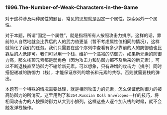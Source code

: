 ### 1996.The-Number-of-Weak-Characters-in-the-Game

对于这种涉及两种属性的题目，常见的思想就是固定一个属性，探索另外一个属性。

对于本题，所谓“固定一个属性”，就是指将所有人按照攻击力排序。这样的话，靠前的人自然地就会比靠后的人的武力值更低（暂不考虑属性值相同的情况），这样就简化了我们的任务。我们只需要在这个序列中查看有多少靠前的人的防御值也比靠后的人低即可。我们可以用一个栈，维护一个递减的防御力。如果新元素的防御力高，那么栈顶元素都是弱角色（因为攻击力和防御力都不及后来的新元素），可以不断退栈直至防御力不输给新元素。可以想象，只有递增的攻击力（排序）同时搭配递减的防御力（栈），才能保证序列的增长和元素的共存。否则就需要栈的弹出。

本题有一个特殊的情况需要处理，就是相同攻击力的元素，怎么保证低防御力的被高防御力的所消灭。这里用到了和```354.Russian Doll Envelopes```一样的技巧，将相同攻击力的人按照防御力从大到小排列。这样这些人逐个加入栈的时候，就不会触发弹栈操作。
